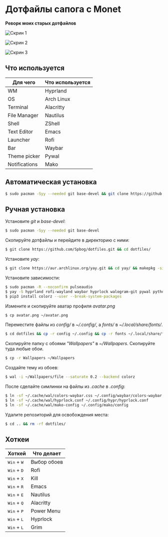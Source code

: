 # Дотфайлы сапога с Monet
__Реворк моих старых дотфайлов__

![Скрин 1](/docs/screen1.jpg)

![Скрин 2](/docs/screen2.jpg)

![Скрин 3](/docs/screen3.jpg)
## Что используется
| Для чего      | Что используется |
| ------------- | ---------------- |
| WM            | Hyprland         |
| OS            | Arch Linux       |
| Terminal      | Alacritty        |
| File Manager  | Nautilus         |
| Shell         | ZShell           |
| Text Editor   | Emacs            |
| Launcher      | Rofi             |
| Bar           | Waybar           |
| Theme picker  | Pywal            |
| Notifications | Mako             | 

## Автоматическая установка
```sh
$ sudo pacman -Syy --needed git base-devel && git clone https://github.com/Spbog/dotfiles.git && ./install.sh
```

## Ручная установка
Установите _git_ и _base-devel_:
```sh
$ sudo pacman -Syy --needed git base-devel
```
Скопируйте дотфайлы и перейдите в директорию с ними:
```sh
$ git clone https://github.com/Spbog/dotfiles.git && cd dotfiles/
```
Установите _yay_:
```sh
$ git clone https://aur.archlinux.org/yay.git && cd yay/ && makepkg -si
```
Установите зависимости:
```sh
$ sudo pacman -R --noconfirm pulseaudio
$ yay -S hyprland rofi-wayland waybar hyprlock walogram-git pywal python3 python-pip python-pywalfox swww grim slurp pipewire wireplumber pavucontrol helvum alacritty mako emacs nautilus zoxide thefuck oh-my-posh --noconfirm
$ pip3 install colorz --user --break-system-packages
```
Измените и скопируйте аватар профиля _avatar.png_
```sh
$ cp avatar.png ~/avatar.png
```
Переместите файлы из _config/_ в _~/.config/_, а _fonts/_ в _~/.local/share/fonts/_. 
```sh
$ cd dotfiles && cp -r config ~/.config && cp -r fonts ~/.local/share/fonts/
```
Скопируйте папку с обоями _"Wallpapers"_ в _~/Wallpapers_. Скопируйте туда любые обои.
```sh
$ cp -r Wallpapers ~/Wallpapers
```
Создайте тему из обоев:
```sh
$ wal -i ~/Wallpapers/file --saturate 0.2 --backend colorz
```
После сделайте симлинки на файлы из _.cache_ в _.config_:
```sh
$ ln -sf ~/.cache/wal/colors-waybar.css ~/.config/waybar/colors-waybar.css
$ ln -sf ~/.cache/wal/hyprlock.conf ~/.config/hypr/hyprlock.conf
$ ln -sf ~/.cache/wal/mako-config ~/.config/mako/config
```
Удалите репозиторий для освобождения места:
```sh
$ cd .. && rm -rf dotfiles/
```
## Хоткеи
| Хоткей                        | Что делает  |
| ----------------------------- | ----------- | 
| <kbd>Win</kbd> + <kbd>W</kbd> | Выбор обоев |
| <kbd>Win</kbd> + <kbd>D</kbd> | Rofi        |
| <kbd>Win</kbd> + <kbd>X</kbd> | Kill        |
| <kbd>Win</kbd> + <kbd>R</kbd> | Emacs       |
| <kbd>Win</kbd> + <kbd>E</kbd> | Nautilus    |
| <kbd>Win</kbd> + <kbd>Q</kbd> | Alacritty   |
| <kbd>Win</kbd> + <kbd>P</kbd> | Power Menu  |
| <kbd>Win</kbd> + <kbd>L</kbd> | Hyprlock    |
| <kbd>Win</kbd> + <kbd>L</kbd> | Grim        |

